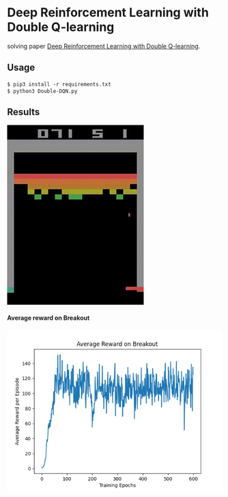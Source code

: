 # Deep Reinforcement Learning with Double Q-learning

solving paper [Deep Reinforcement Learning with Double Q-learning](https://arxiv.org/abs/1509.06461).

## Usage

```commandline
$ pip3 install -r requirements.txt
$ python3 Double-DQN.py
```

## Results

![](Double-DQN.gif)

#### Average reward on Breakout
![](images/image.png)
